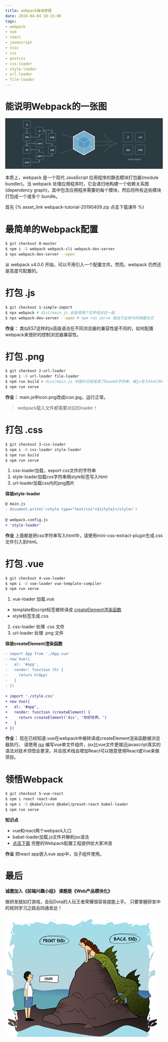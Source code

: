 ```yaml
---
title: webpack编译原理
date: 2019-04-04 10:15:00
tags:
- webpack
- vue
- react
- javascript
- scss
- css
- postcss
- css-loader
- style-loader
- url-loader
- file-loader
---
```


# 能说明Webpack的一张图

![webpack.png](images/webpack.png)

本质上，webpack 是一个现代 JavaScript 应用程序的静态模块打包器(module bundler)。当 webpack 处理应用程序时，它会递归地构建一个依赖关系图(dependency graph)，其中包含应用程序需要的每个模块，然后将所有这些模块打包成一个或多个 bundle。

首先 {% asset_link webpack-tutorial-20190409.zip 点击下载课件 %}

# 最简单的Webpack配置

```bash
$ git checkout 0-master
$ npm i -D webpack webpack-cli webpack-dev-server
$ npx webpack-dev-server --open
```

从 webpack v4.0.0 开始，可以不用引入一个配置文件。然而，webpack 仍然还是高度可配置的。

# 打包 .js

```bash
$ git checkout 1-simple-import
$ npx webpack # dist/main.js 会发现两个文件组合在一起
$ npx webpack-dev-server --open # npm run serve 相当于此命令的快捷方式
```

**作业：**
类似ES7这样的js高级语法在不同浏览器的兼容性是不同的，如何配置webpack来很好的控制浏览器兼容性。

# 打包 .png

```bash
$ git checkout 2-url-loader
$ npm i -D url-loader file-loader
$ npm run build # dist/main.js 中图片已经变成了base64字符串，被js写入html的<img src="base64...">
$ npm run serve
```

**作业：**
main.js中icon.png改成icon.jpg，运行正常。

> webpack载入文件都需要对应的loader！

# 打包 .css

```bash
$ git checkout 3-css-loader
$ npm i -D css-loader style-loader
$ npm run build
$ npm run serve
```

1. css-loader加载，export css文件的字符串
2. style-loader加载css字符串用style标签写入html
3. url-loader加载css内的png图片

**体验style-loader**
```diff
@ main.js
- document.write(`<style type="text/css">${style}</style>`)

@ webpack.config.js
+ 'style-loader'
```

**作业**
上面都是把css字符串写入html中，请使用mini-css-extract-plugin生成.css文件引入到html。

# 打包 .vue

```bash
$ git checkout 4-vue-loader
$ npm i -D vue-loader vue-template-compiler
$ npm run serve
```

1. vue-loader 加载.vue
  * template和script标签被转译成 [createElement渲染函数](https://cn.vuejs.org/v2/guide/render-function.html#createElement-参数)
  * style标签生成.css
2. css-loader 处理 .css 文件
3. url-loader 处理 .png 文件

**体验createElement渲染函数**
```diff
- import App from './App.vue'
- new Vue({
-   el: '#app',
-   render: function (h) {
-     return h(App)
-   }
- })

+ import './style.css'
+ new Vue({
+   el: '#app',
+   render: function (createElement) {
+     return createElement('div', '你好世界。')
+   }
+ })
```

**作业：**
现在已经知道.vue在webpack中被转译成createElement渲染函数被浏览器执行。
请使用 [jsx](https://cn.vuejs.org/v2/guide/render-function.html#JSX) 编写vue单文件组件，jsx比vue文件更接近javascript真实的语法对技术领悟会更深，并且技术栈会增加React可以随意使用React或Vue来做项目。

# 领悟Webpack

```bash
$ git checkout 5-vue-react
$ npm i react react-dom
$ npm i -D @babel/core @babel/preset-react babel-loader
$ npm run serve
```
**知识点**
* vue和react两个webpack入口
* babel-loader加载.js文件并解析jsx语法
* [点击下载](https://github.com/kimseongrim/hivue) 完整的Webpack配置工程提供给大家冲浪

**作业**
把react app嵌入vue app中，当子组件使用。

# 最后

**诚邀加入《前端兴趣小组》 课题是《Web产品模块化》**

做研发就如打游戏，会玩Dota的人玩王者荣耀很容易就能上手。
只要掌握研发中的规则学习之路会四通发达！

![user-fe-be.png](images/user-fe-be.png)
